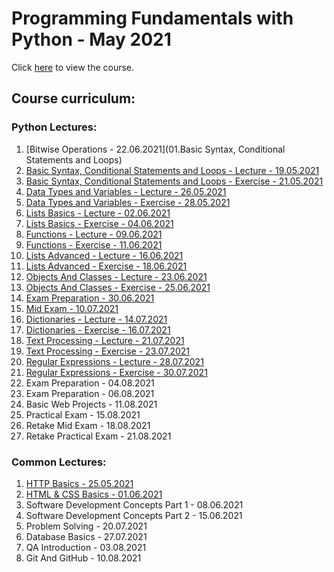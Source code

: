 # Programming Fundamentals with Python - May 2021

Click [here](https://softuni.bg/trainings/3368/python-fundamentals-may-2021/internal) to view the course.

## Course curriculum:


### Python Lectures:
1. [Bitwise Operations - 22.06.2021](01.Basic Syntax, Conditional Statements and Loops)
2. [Basic Syntax, Conditional Statements and Loops - Lecture - 19.05.2021](https://github.com/kzborisov/softuni/tree/main/Programming%20Fundamentals%20With%20Python%20(May%202021)/01.Basic%20Syntax%2C%20Conditional%20Statements%20and%20Loops)
3. [Basic Syntax, Conditional Statements and Loops - Exercise - 21.05.2021](https://github.com/kzborisov/softuni/tree/main/Programming%20Fundamentals%20With%20Python%20(May%202021)/02.EXERCISE:%20BASIC%20SYNTAX%2C%20CONDITIONAL%20STATEMENTS%20AND%20LOOPS)
4. [Data Types and Variables - Lecture - 26.05.2021](https://github.com/kzborisov/softuni/tree/main/Programming%20Fundamentals%20With%20Python%20(May%202021)/04.%20Data%20Types%20and%20Variables)
5. [Data Types and Variables - Exercise - 28.05.2021](https://github.com/kzborisov/softuni/tree/main/Programming%20Fundamentals%20With%20Python%20(May%202021)/05.%20Exercise:%20Data%20Types%20and%20Variables)
6. [Lists Basics - Lecture - 02.06.2021](https://github.com/kzborisov/softuni/tree/main/Programming%20Fundamentals%20With%20Python%20(May%202021)/07.%20Lists%20Basics)
7. [Lists Basics - Exercise - 04.06.2021](https://github.com/kzborisov/softuni/tree/main/Programming%20Fundamentals%20With%20Python%20(May%202021)/08.%20Exercise:%20Lists%20Basics)
8. [Functions - Lecture - 09.06.2021](https://github.com/kzborisov/softuni/tree/main/Programming%20Fundamentals%20With%20Python%20(May%202021)/10.%20Functions)
9. [Functions - Exercise - 11.06.2021](https://github.com/kzborisov/softuni/tree/main/Programming%20Fundamentals%20With%20Python%20(May%202021)/11.%20Exercise:%20Functions)
10. [Lists Advanced - Lecture - 16.06.2021](https://github.com/kzborisov/softuni/tree/main/Programming%20Fundamentals%20With%20Python%20(May%202021)/13.%20Lists%20Advanced)
11. [Lists Advanced - Exercise - 18.06.2021](https://github.com/kzborisov/softuni/tree/main/Programming%20Fundamentals%20With%20Python%20(May%202021)/14.%20Exercise:%20List%20Advanced)
12. [Objects And Classes - Lecture - 23.06.2021](https://github.com/kzborisov/softuni/tree/main/Programming%20Fundamentals%20With%20Python%20(May%202021)/16.%20Objects%20and%20Classes)
13. [Objects And Classes - Exercise - 25.06.2021](https://github.com/kzborisov/softuni/tree/main/Programming%20Fundamentals%20With%20Python%20(May%202021)/17.%20Exercise:%20Objects%20and%20Classes)
14. [Exam Preparation - 30.06.2021](https://github.com/kzborisov/softuni/tree/main/Programming%20Fundamentals%20With%20Python%20(May%202021)/18.%20Mid%20Exam%20Preparation/)
15. [Mid Exam - 10.07.2021](https://github.com/kzborisov/softuni/tree/main/Programming%20Fundamentals%20With%20Python%20(May%202021)/19.%20Mid%20Exam)
16. [Dictionaries  - Lecture - 14.07.2021](https://github.com/kzborisov/softuni/tree/main/Programming%20Fundamentals%20With%20Python%20(May%202021)/20.%20Dictionaries)
17. [Dictionaries - Exercise - 16.07.2021](https://github.com/kzborisov/softuni/tree/main/Programming%20Fundamentals%20With%20Python%20(May%202021)/21.%20Exercise%20-%20Dictionaries)
18. [Text Processing - Lecture - 21.07.2021](https://github.com/kzborisov/softuni/tree/main/Programming%20Fundamentals%20With%20Python%20(May%202021)/22.%20Text%20Processing)
19. [Text Processing - Exercise - 23.07.2021](https://github.com/kzborisov/softuni/tree/main/Programming%20Fundamentals%20With%20Python%20(May%202021)/23.%20Exercise%20-%20Text%20Processing)
20. [Regular Expressions - Lecture - 28.07.2021](https://github.com/kzborisov/softuni/tree/main/Programming%20Fundamentals%20With%20Python%20(May%202021)/24.%20Regular%20Expressions)
21. [Regular Expressions - Exercise - 30.07.2021](https://github.com/kzborisov/softuni/tree/main/Programming%20Fundamentals%20With%20Python%20(May%202021)/25.%20Exercise%20-%20Regular%20Expressions)
22. Exam Preparation - 04.08.2021
23. Exam Preparation - 06.08.2021
24. Basic Web Projects - 11.08.2021
25. Practical Exam - 15.08.2021
26. Retake Mid Exam - 18.08.2021
27. Retake Practical Exam - 21.08.2021


### Common Lectures:
1. [HTTP Basics - 25.05.2021](https://github.com/kzborisov/softuni/tree/main/Programming%20Fundamentals%20With%20Python%20(May%202021)/03.%20Http%20Basics)
2. [HTML & CSS Basics - 01.06.2021](https://github.com/kzborisov/softuni/tree/main/Programming%20Fundamentals%20With%20Python%20(May%202021)/06.%20HTML%20and%20CSS%20basics)
3. Software Development Concepts Part 1 - 08.06.2021
4. Software Development Concepts Part 2 - 15.06.2021
5. Problem Solving - 20.07.2021
6. Database Basics - 27.07.2021
7. QA Introduction - 03.08.2021
8. Git And GitHub - 10.08.2021

